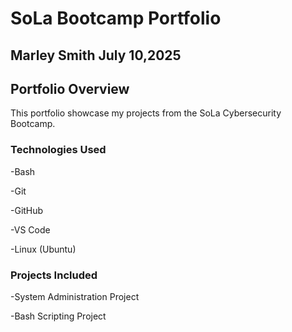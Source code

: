 # SoLa Bootcamp Portfolio
Marley Smith
July 10,2025
------------------------------------------------------------------------------
## Portfolio Overview
This portfolio showcase my projects from the SoLa Cybersecurity Bootcamp.

### Technologies Used
-Bash

-Git

-GitHub

-VS Code

-Linux (Ubuntu)

### Projects Included 
-System Administration Project

-Bash Scripting Project